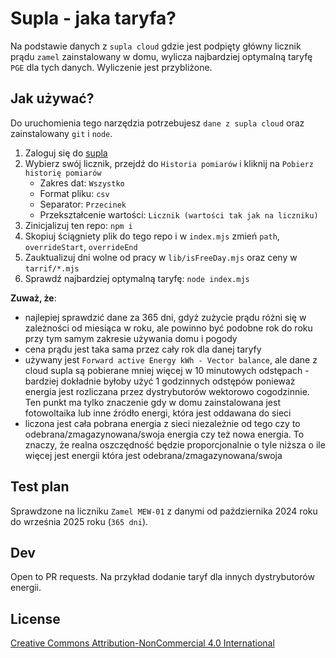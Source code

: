 # Supla - jaka taryfa?

Na podstawie danych z `supla cloud` gdzie jest podpięty główny licznik prądu `zamel` zainstalowany w domu, wylicza najbardziej optymalną taryfę `PGE` dla tych danych. Wyliczenie jest przybliżone.

## Jak używać?

Do uruchomienia tego narzędzia potrzebujesz `dane z supla cloud` oraz zainstalowany `git` i `node`.

1. Zaloguj się do [supla](https://cloud.supla.org/login)
2. Wybierz swój licznik, przejdź do `Historia pomiarów` i kliknij na `Pobierz historię pomiarów`
    * Zakres dat: `Wszystko`
    * Format pliku: `csv`
    * Separator: `Przecinek`
    * Przekształcenie wartości: `Licznik (wartości tak jak na liczniku)`
3. Zinicjalizuj ten repo: `npm i`
4. Skopiuj ściągniety plik do tego repo i w `index.mjs` zmień `path`, `overrideStart`, `overrideEnd`
5. Zauktualizuj dni wolne od pracy w `lib/isFreeDay.mjs` oraz ceny w `tarrif/*.mjs`
6. Sprawdź najbardziej optymalną taryfę: `node index.mjs`

**Zuważ, że**:
* najlepiej sprawdzić dane za 365 dni, gdyż zużycie prądu różni się w zależności od miesiąca w roku, ale powinno być podobne rok do roku przy tym samym zakresie używania domu i pogody
* cena prądu jest taka sama przez cały rok dla danej taryfy
* używany jest `Forward active Energy kWh - Vector balance`, ale dane z cloud supla są pobierane mniej więcej w 10 minutowych odstępach - bardziej dokładnie byłoby użyć 1 godzinnych odstępów ponieważ energia jest rozliczana przez dystrybutorów wektorowo cogodzinnie. Ten punkt ma tylko znaczenie gdy w domu zainstalowana jest fotowoltaika lub inne źródło energi, która jest oddawana do sieci
* liczona jest cała pobrana energia z sieci niezależnie od tego czy to odebrana/zmagazynowana/swoja energia czy też nowa energia. To znaczy, że realna oszczędność będzie proporcjonalnie o tyle niższa o ile więcej jest energii która jest odebrana/zmagazynowana/swoja

## Test plan

Sprawdzone na liczniku `Zamel MEW-01` z danymi od października 2024 roku do września 2025 roku (`365 dni`).

## Dev

Open to PR requests. Na przykład dodanie taryf dla innych dystrybutorów energii.

## License

[Creative Commons Attribution-NonCommercial 4.0 International](https://creativecommons.org/licenses/by-nc/4.0/deed.en)